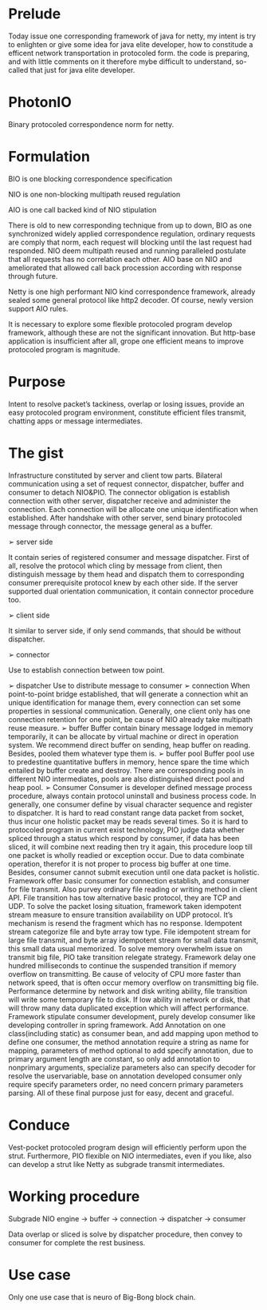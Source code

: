 # Prelude
<p>
Today issue one corresponding framework of java for netty, my intent is try to enlighten or give some idea for java elite developer,
how to constitude a efficent network transportation in protocoled form. the code is preparing, and with little comments on it therefore 
mybe difficult to understand, so-called that just for java elite developer.
</p>

# PhotonIO
<p>
Binary protocoled correspondence norm for netty.
</p>

# Formulation

<p><bold>BIO is one blocking correspondence specification</bold></p>
<p><bold>NIO is one non-blocking multipath reused regulation</bold></p>
<p><bold>AIO is one call backed kind of NIO stipulation</bold></p>

<p>
There is old to new corresponding technique from up to down, BIO as one synchronized
widely applied correspondence regulation, ordinary requests are comply that norm, each
request will blocking until the last request had responded. NIO deem multipath reused and
running paralleled postulate that all requests has no correlation each other. AIO base on NIO
and ameliorated that allowed call back procession according with response through future.
</p>
<p>
Netty is one high performant NIO kind correspondence framework, already sealed some
general protocol like http2 decoder. Of course, newly version support AIO rules.
</p>
<p>
It is necessary to explore some flexible protocoled program develop framework, although
these are not the significant innovation. But http-base application is insufficient after all,
grope one efficient means to improve protocoled program is magnitude.
</p>

# Purpose
<p>
Intent to resolve packet’s tackiness, overlap or losing issues, provide an easy protocoled
program environment, constitute efficient files transmit, chatting apps or message
intermediates.
</p>

# The gist
<p>
Infrastructure constituted by server and client tow parts. Bilateral communication using a
set of request connector, dispatcher, buffer and consumer to detach NIO&PIO. The
connector obligation is establish connection with other server, dispatcher receive and
administer the connection. Each connection will be allocate one unique identification when
established. After handshake with other server, send binary protocoled message through
connector, the message general as a buffer.
</p>

<p>
➢ server side
</p>
<p>
It contain series of registered consumer and message dispatcher. First of all, resolve the
protocol which cling by message from client, then distinguish message by them head and
dispatch them to corresponding consumer prerequisite protocol knew by each other side. If
the server supported dual orientation communication, it contain connector procedure too.
</p>
<p>
➢ client side
</p>
<p>
It similar to server side, if only send commands, that should be without dispatcher.
</p>
<p>
➢ connector
</p>
<p>
Use to establish connection between tow point.
</p>
➢ dispatcher
Use to distribute message to consumer
➢ connection
When point-to-point bridge established, that will generate a connection whit an unique
identification for manage them, every connection can set some properties in sessional
communication. Generally, one client only has one connection retention for one point, be
cause of NIO already take multipath reuse measure.
➢ buffer
Buffer contain binary message lodged in memory temporarily, it can be allocate by virtual
machine or direct in operation system. We recommend direct buffer on sending, heap buffer
on reading. Besides, pooled them whatever type them is.
➢ buffer pool
Buffer pool use to predestine quantitative buffers in memory, hence spare the time which
entailed by buffer create and destroy. There are corresponding pools in different NIO
intermediates, pools are also distinguished direct pool and heap pool.
➢ Consumer
Consumer is developer defined message process procedure, always contain protocol uninstall
and business process code. In generally, one consumer define by visual character sequence
and register to dispatcher.
It is hard to read constant range data packet from socket, thus incur one holistic packet may
be reads several times. So it is hard to protocoled program in current exist technology, PIO
judge data whether spliced through a status which respond by consumer, if data has been
sliced, it will combine next reading then try it again, this procedure loop till one packet is
wholly readied or exception occur. Due to data combinate operation, therefor it is not
proper to process big buffer at one time. Besides, consumer cannot submit execution until
one data packet is holistic. Framework offer basic consumer for connection establish, and
consumer for file transmit. Also purvey ordinary file reading or writing method in client API.
File transition has tow alternative basic protocol, they are TCP and UDP.
To solve the packet losing situation, framework taken idempotent stream measure to ensure
transition availability on UDP protocol. It’s mechanism is resend the fragment which has no
response. Idempotent stream categorize file and byte array tow type. File idempotent
stream for large file transmit, and byte array idempotent stream for small data transmit, this
small data usual memorized.
To solve memory overwhelm issue on transmit big file, PIO take transition relegate strategy.
Framework delay one hundred milliseconds to continue the suspended transition if memory
overflow on transmitting. Be cause of velocity of CPU more faster than network speed, that
is often occur memory overflow on transmitting big file.
Performance determine by network and disk writing ability, file transition will write some
temporary file to disk. If low ability in network or disk, that will throw many data duplicated
exception which will affect performance.
Framework stipulate consumer development, purely develop consumer like developing
controller in spring framework. Add Annotation on one class(including static) as consumer
bean, and add mapping upon method to define one consumer, the method annotation
require a string as name for mapping, parameters of method optional to add specify
annotation, due to primary argument length are constant, so only add annotation to nonprimary 
arguments, specialize parameters also can specify decoder for resolve the uservariable, 
base on annotation developed consumer only require specify parameters order, no
need concern primary parameters parsing. All of these final purpose just for easy, decent
and graceful.

# Conduce

Vest-pocket protocoled program design will efficiently perform upon the strut. Furthermore,
PIO flexible on NIO intermediates, even if you like, also can develop a strut like Netty as
subgrade transmit intermediates.

# Working procedure

Subgrade NIO engine -> buffer -> connection -> dispatcher -> consumer

Data overlap or sliced is solve by dispatcher procedure, then convey to consumer for
complete the rest business.

# Use case

Only one use case that is neuro of Big-Bong block chain.
